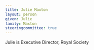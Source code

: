 ```yaml
---
title: Julie Maxton
layout: person
given: Julie
family: Maxton
steeringcommittee: true
---
```


Julie is Executive Director, Royal Society
